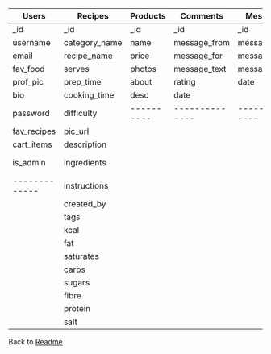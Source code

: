 | Users       | Recipes       | Products | Comments     | Messages     | Tickets       |
|-------------|---------------|----------|--------------|--------------|---------------|
| _id         | _id           | _id      | _id          | _id          | _id           |
| username    | category_name | name     | message_from | message_from | query_type    |
| email       | recipe_name   | price    | message_for  | message_for  | details       |
| fav_food    | serves        | photos   | message_text | message_text | submit_by     |
| prof_pic    | prep_time     | about    | rating       | date         | user_id       |
| bio         | cooking_time  | desc     | date         |              | ticket_opened |
| password    | difficulty    |----------|--------------|--------------| reply         |
| fav_recipes | pic_url       |          |              |              | open_ticket   |
| cart_items  | description   |          |              |              | closed_by     |
| is_admin    | ingredients   |          |              |              |---------------|
|-------------| instructions  |          |              |              |               |
|             | created_by    |          |              |              |               |
|             | tags          |          |              |              |               |
|             | kcal          |          |              |              |               |
|             | fat           |          |              |              |               |
|             | saturates     |          |              |              |               |
|             | carbs         |          |              |              |               |
|             | sugars        |          |              |              |               |
|             | fibre         |          |              |              |               |
|             | protein       |          |              |              |               |
|             | salt          |          |              |              |               |


Back to [Readme](../../README.md)

